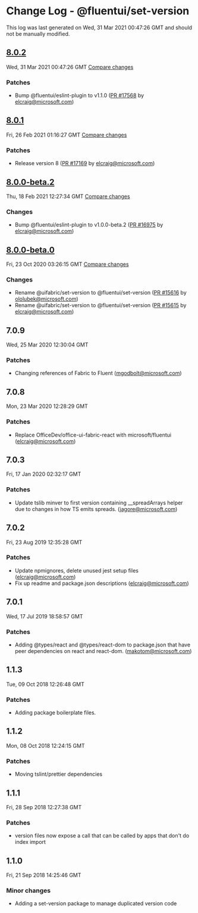 # Change Log - @fluentui/set-version

This log was last generated on Wed, 31 Mar 2021 00:47:26 GMT and should not be manually modified.

<!-- Start content -->

## [8.0.2](https://github.com/microsoft/fluentui/tree/@fluentui/set-version_v8.0.2)

Wed, 31 Mar 2021 00:47:26 GMT 
[Compare changes](https://github.com/microsoft/fluentui/compare/@fluentui/set-version_v8.0.1..@fluentui/set-version_v8.0.2)

### Patches

- Bump @fluentui/eslint-plugin to v1.1.0 ([PR #17568](https://github.com/microsoft/fluentui/pull/17568) by elcraig@microsoft.com)

## [8.0.1](https://github.com/microsoft/fluentui/tree/@fluentui/set-version_v8.0.1)

Fri, 26 Feb 2021 01:16:27 GMT 
[Compare changes](https://github.com/microsoft/fluentui/compare/@fluentui/set-version_v8.0.0-beta.2..@fluentui/set-version_v8.0.1)

### Patches

- Release version 8 ([PR #17169](https://github.com/microsoft/fluentui/pull/17169) by elcraig@microsoft.com)

## [8.0.0-beta.2](https://github.com/microsoft/fluentui/tree/@fluentui/set-version_v8.0.0-beta.2)

Thu, 18 Feb 2021 12:27:34 GMT 
[Compare changes](https://github.com/microsoft/fluentui/compare/@fluentui/set-version_v8.0.0-beta.1..@fluentui/set-version_v8.0.0-beta.2)

### Changes

- Bump @fluentui/eslint-plugin to v1.0.0-beta.2 ([PR #16975](https://github.com/microsoft/fluentui/pull/16975) by elcraig@microsoft.com)

## [8.0.0-beta.0](https://github.com/microsoft/fluentui/tree/@fluentui/set-version_v8.0.0-beta.0)

Fri, 23 Oct 2020 03:26:15 GMT 
[Compare changes](https://github.com/microsoft/fluentui/compare/@uifabric/set-version_v7.0.16..@fluentui/set-version_v8.0.0-beta.0)

### Changes

- Rename @uifabric/set-version to @fluentui/set-version ([PR #15616](https://github.com/microsoft/fluentui/pull/15616) by ololubek@microsoft.com)
- Rename @uifabric/set-version to @fluentui/set-version ([PR #15615](https://github.com/microsoft/fluentui/pull/15615) by elcraig@microsoft.com)

## 7.0.9
Wed, 25 Mar 2020 12:30:04 GMT

### Patches

- Changing references of Fabric to Fluent (mgodbolt@microsoft.com)
## 7.0.8
Mon, 23 Mar 2020 12:28:29 GMT

### Patches

- Replace OfficeDev/office-ui-fabric-react with microsoft/fluentui (elcraig@microsoft.com)
## 7.0.3
Fri, 17 Jan 2020 02:32:17 GMT

### Patches

- Update tslib minver to first version containing __spreadArrays helper due to changes in how TS emits spreads. (jagore@microsoft.com)
## 7.0.2
Fri, 23 Aug 2019 12:35:28 GMT

### Patches

- Update npmignores, delete unused jest setup files (elcraig@microsoft.com)
- Fix up readme and package.json descriptions (elcraig@microsoft.com)

## 7.0.1
Wed, 17 Jul 2019 18:58:57 GMT

### Patches

- Adding @types/react and @types/react-dom to package.json that have peer dependencies on react and react-dom. (makotom@microsoft.com)

## 1.1.3
Tue, 09 Oct 2018 12:26:48 GMT

### Patches

- Adding package boilerplate files.

## 1.1.2
Mon, 08 Oct 2018 12:24:15 GMT

### Patches

- Moving tslint/prettier dependencies

## 1.1.1
Fri, 28 Sep 2018 12:27:38 GMT

### Patches

- version files now expose a call that can be called by apps that don't do index import

## 1.1.0
Fri, 21 Sep 2018 14:25:46 GMT

### Minor changes

- Adding a set-version package to manage duplicated version code
